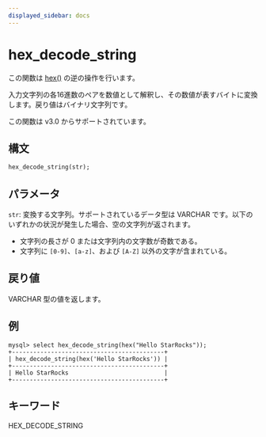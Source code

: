 ```yaml
---
displayed_sidebar: docs
---
```


# hex_decode_string

この関数は [hex()](hex.md) の逆の操作を行います。

入力文字列の各16進数のペアを数値として解釈し、その数値が表すバイトに変換します。戻り値はバイナリ文字列です。

この関数は v3.0 からサポートされています。

## 構文

```Haskell
hex_decode_string(str);
```

## パラメータ

`str`: 変換する文字列。サポートされているデータ型は VARCHAR です。以下のいずれかの状況が発生した場合、空の文字列が返されます。

- 文字列の長さが 0 または文字列内の文字数が奇数である。
- 文字列に `[0-9]`、`[a-z]`、および `[A-Z]` 以外の文字が含まれている。

## 戻り値

VARCHAR 型の値を返します。

## 例

```Plain Text
mysql> select hex_decode_string(hex("Hello StarRocks"));
+-------------------------------------------+
| hex_decode_string(hex('Hello StarRocks')) |
+-------------------------------------------+
| Hello StarRocks                           |
+-------------------------------------------+
```

## キーワード

HEX_DECODE_STRING